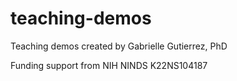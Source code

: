 # teaching-demos
Teaching demos created by Gabrielle Gutierrez, PhD

Funding support from NIH NINDS K22NS104187
